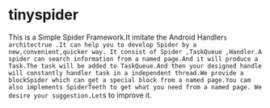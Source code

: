 ﻿# tinyspider
This is a Simple Spider Framework.It imitate the Android Handler`s architectrue .It can help you to develop Spider by a new,convenient,quicker way. It consist of Spider ,TaskQueue ,Handler.A spider can search information from a named page.And it will produce a Task.The task will be added to TaskQueue.And then your designed handle will constantly handler task in a independent thread.We provide a blockSpider which can get a special block from a named page.You cam also implements SpiderTeeth to get what you need from a named page.
We desire your suggestion.Let`s to improve it.
